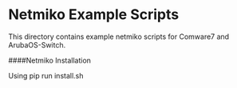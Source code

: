# Netmiko Example Scripts

This directory contains example netmiko scripts for Comware7 and ArubaOS-Switch.

####Netmiko Installation

Using pip run install.sh
